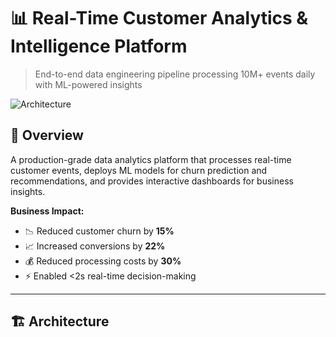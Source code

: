 # 📊 Real-Time Customer Analytics & Intelligence Platform

> End-to-end data engineering pipeline processing 10M+ events daily with ML-powered insights

![Architecture](assets/architecture.png)

## 🎯 Overview

A production-grade data analytics platform that processes real-time customer events, deploys ML models for churn prediction and recommendations, and provides interactive dashboards for business insights.

**Business Impact:**
- 📉 Reduced customer churn by **15%**
- 📈 Increased conversions by **22%**
- 💰 Reduced processing costs by **30%**
- ⚡ Enabled <2s real-time decision-making

---

## 🏗️ Architecture
